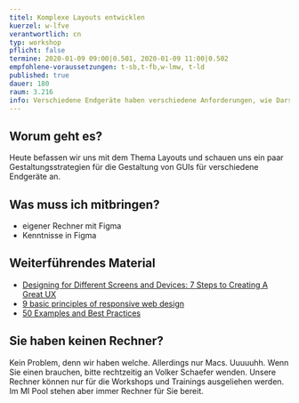 ```yaml
---
titel: Komplexe Layouts entwicklen
kuerzel: w-lfve
verantwortlich: cn
typ: workshop
pflicht: false
termine: 2020-01-09 09:00|0.501, 2020-01-09 11:00|0.502
empfohlene-voraussetzungen: t-sb,t-fb,w-lmw, t-ld
published: true
dauer: 180
raum: 3.216
info: Verschiedene Endgeräte haben verschiedene Anforderungen, wie Darstellungsfläche und Interaktionsmöglichkeiten. Wie entwickle ich dafür Layoutkonzepte?
---
```


## Worum geht es?
Heute befassen wir uns mit dem Thema Layouts und schauen uns ein paar Gestaltungsstrategien für die Gestaltung von GUIs für verschiedene Endgeräte an. 

## Was muss ich mitbringen?
- eigener Rechner mit Figma
- Kenntnisse in Figma

<!--
## Material
- [Folien: Layout und Raster](../../download/workshops/layouts-fuer-verschiedene-endgeraete/layout-und-raster.pdf)
- [Folien: Layouts mit Wireframes](../../download/workshops/layouts-fuer-verschiedene-endgeraete/layouts-mit-wireframes.pdf)
- [Folien: Layouts für verschiedene Endgeräte, inkl. Aufgabe](../../download/workshops/layouts-fuer-verschiedene-endgeraete/layouts-fuer-verschiedene-endgeraete.pdf)
- [Materialpaket: Pic of the day](../../download/workshops/layouts-fuer-verschiedene-endgeraete/pic-of-the-day.zip)
- [Rasterpapier iPad](../../download/workshops/layouts-fuer-verschiedene-endgeraete/rasterpapier-ipad.pdf)
- [Rasterpapier iPhone](../../download/workshops/layouts-fuer-verschiedene-endgeraete/rasterpapier-iphone.pdf)
-->

## Weiterführendes Material
- [Designing for Different Screens and Devices: 7 Steps to Creating A Great UX](https://theblog.adobe.com/designing-for-different-screens-and-devices-7-steps-to-creating-a-great-ux/)
- [9 basic principles of responsive web design](http://blog.froont.com/9-basic-principles-of-responsive-web-design/)
- [50 Examples and Best Practices](https://designmodo.com/responsive-design-examples/)

## Sie haben keinen Rechner?
Kein Problem, denn wir haben welche. Allerdings nur Macs. Uuuuuhh. Wenn Sie einen brauchen, bitte rechtzeitig an Volker Schaefer wenden. Unsere Rechner können nur für die Workshops und Trainings ausgeliehen werden. Im MI Pool stehen aber immer Rechner für Sie bereit.
